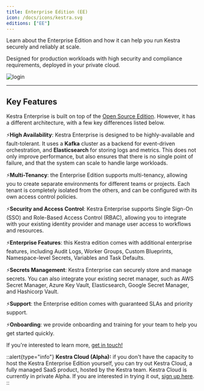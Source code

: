 ```yaml
---
title: Enterprise Edition (EE)
icon: /docs/icons/kestra.svg
editions: ["EE"]
---
```


Learn about the Enterprise Edition and how it can help you run Kestra securely and reliably at scale.

Designed for production workloads with high security and compliance requirements, deployed in your private cloud.

![login](/docs/enterprise/login-ee.png)

---

## Key Features

Kestra Enterprise is built on top of the [Open Source Edition](https://github.com/kestra-io/kestra). However, it has a different architecture, with a few key differences listed below.

⚡️**High Availability**: Kestra Enterprise is designed to be highly-available and fault-tolerant. It uses a **Kafka** cluster as a backend for event-driven orchestration, and **Elasticsearch** for storing logs and metrics. This does not only improve performance, but also ensures that there is no single point of failure, and that the system can scale to handle large workloads.

⚡️**Multi-Tenancy**: the Enterprise Edition supports multi-tenancy, allowing you to create separate environments for different teams or projects. Each tenant is completely isolated from the others, and can be configured with its own access control policies.

⚡️**Security and Access Control**: Kestra Enterprise supports Single Sign-On (SSO) and Role-Based Access Control (RBAC), allowing you to integrate with your existing identity provider and manage user access to workflows and resources.

⚡️**Enterprise Features**: this Kestra edition comes with additional enterprise features, including Audit Logs, Worker Groups, Custom Blueprints, Namespace-level Secrets, Variables and Task Defaults.

⚡️**Secrets Management**: Kestra Enterprise can securely store and manage secrets. You can also integrate your existing secret manager, such as AWS Secret Manager, Azure Key Vault, Elasticsearch, Google Secret Manager, and Hashicorp Vault.

⚡️**Support**: the Enterprise edition comes with guaranteed SLAs and priority support.

⚡️**Onboarding**: we provide onboarding and training for your team to help you get started quickly.

If you're interested to learn more, [get in touch!](/demo)

::alert{type="info"}
**Kestra Cloud (Alpha):** if you don't have the capacity to host the Kestra Enterprise Edition yourself, you can try out Kestra Cloud, a fully managed SaaS product, hosted by the Kestra team. Kestra Cloud is currently in private Alpha. If you are interested in trying it out, [sign up here](/cloud).
::